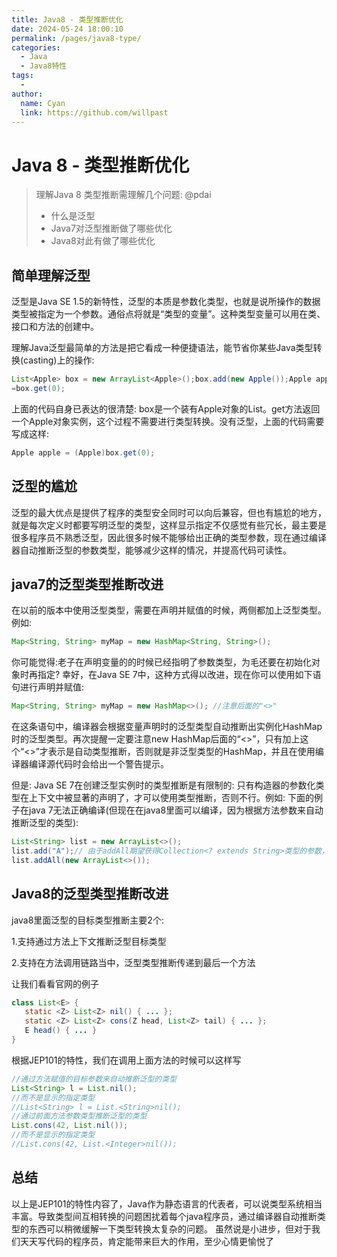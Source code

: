 ```yaml
---
title: Java8 - 类型推断优化
date: 2024-05-24 18:00:10
permalink: /pages/java8-type/
categories:
  - Java
  - Java8特性
tags:
  - 
author: 
  name: Cyan
  link: https://github.com/willpast
---
```

# Java 8 - 类型推断优化

> 理解Java 8 类型推断需理解几个问题: @pdai
>
>   * 什么是泛型
>   * Java7对泛型推断做了哪些优化
>   * Java8对此有做了哪些优化
>
 

## 简单理解泛型

泛型是Java SE
1.5的新特性，泛型的本质是参数化类型，也就是说所操作的数据类型被指定为一个参数。通俗点将就是“类型的变量”。这种类型变量可以用在类、接口和方法的创建中。

理解Java泛型最简单的方法是把它看成一种便捷语法，能节省你某些Java类型转换(casting)上的操作:

```java
List<Apple> box = new ArrayList<Apple>();box.add(new Apple());Apple apple
=box.get(0);

```
上面的代码自身已表达的很清楚:
box是一个装有Apple对象的List。get方法返回一个Apple对象实例，这个过程不需要进行类型转换。没有泛型，上面的代码需要写成这样:

```java
Apple apple = (Apple)box.get(0);
```

## 泛型的尴尬

泛型的最大优点是提供了程序的类型安全同时可以向后兼容，但也有尴尬的地方，就是每次定义时都要写明泛型的类型，这样显示指定不仅感觉有些冗长，最主要是很多程序员不熟悉泛型，因此很多时候不能够给出正确的类型参数，现在通过编译器自动推断泛型的参数类型，能够减少这样的情况，并提高代码可读性。

## java7的泛型类型推断改进

在以前的版本中使用泛型类型，需要在声明并赋值的时候，两侧都加上泛型类型。例如:

    
```java
Map<String, String> myMap = new HashMap<String, String>();
``` 

你可能觉得:老子在声明变量的的时候已经指明了参数类型，为毛还要在初始化对象时再指定? 幸好，在Java SE
7中，这种方式得以改进，现在你可以使用如下语句进行声明并赋值:

    
```java
Map<String, String> myMap = new HashMap<>(); //注意后面的"<>"
```

在这条语句中，编译器会根据变量声明时的泛型类型自动推断出实例化HashMap时的泛型类型。再次提醒一定要注意new
HashMap后面的“<>”，只有加上这个“<>”才表示是自动类型推断，否则就是非泛型类型的HashMap，并且在使用编译器编译源代码时会给出一个警告提示。

但是: Java SE 7在创建泛型实例时的类型推断是有限制的: 只有构造器的参数化类型在上下文中被显著的声明了，才可以使用类型推断，否则不行。例如:
下面的例子在java 7无法正确编译(但现在在java8里面可以编译，因为根据方法参数来自动推断泛型的类型):

    
```java
List<String> list = new ArrayList<>();
list.add("A");// 由于addAll期望获得Collection<? extends String>类型的参数，因此下面的语句无法通过
list.addAll(new ArrayList<>());
```

## Java8的泛型类型推断改进

java8里面泛型的目标类型推断主要2个:

1.支持通过方法上下文推断泛型目标类型

2.支持在方法调用链路当中，泛型类型推断传递到最后一个方法

让我们看看官网的例子

    
```java
class List<E> {
   static <Z> List<Z> nil() { ... };
   static <Z> List<Z> cons(Z head, List<Z> tail) { ... };
   E head() { ... }
}
```

根据JEP101的特性，我们在调用上面方法的时候可以这样写

    
```java
//通过方法赋值的目标参数来自动推断泛型的类型
List<String> l = List.nil();
//而不是显示的指定类型
//List<String> l = List.<String>nil();
//通过前面方法参数类型推断泛型的类型
List.cons(42, List.nil());
//而不是显示的指定类型
//List.cons(42, List.<Integer>nil());
```

## 总结

以上是JEP101的特性内容了，Java作为静态语言的代表者，可以说类型系统相当丰富。导致类型间互相转换的问题困扰着每个java程序员，通过编译器自动推断类型的东西可以稍微缓解一下类型转换太复杂的问题。
虽然说是小进步，但对于我们天天写代码的程序员，肯定能带来巨大的作用，至少心情更愉悦了

 
